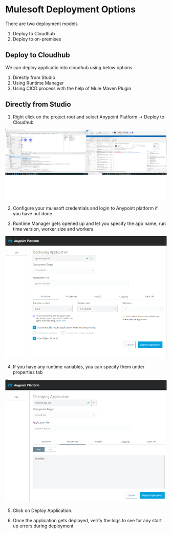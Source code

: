 
# Mulesoft Deployment Options

There are two deployment models 

1. Deploy to Cloudhub
2. Deploy to on-premises


## Deploy to Cloudhub

We can deploy applicatio into cloudhub using below options

1. Directly from Studio
2. Using Runtime Manager
2. Using CICD process with the help of Mule Maven Plugin

## Directly from Studio

1. Right click on the project root and select Anypoint Platform -> Deploy to Cloudhub

![DeploytoCloudhub](https://github.com/Mulesoft-Tutorials/Documents/blob/master/images/Deploy-Step1.png)


2. Configure your mulesoft credentials and login to Anypoint platform if you have not done.

3. Runtime Manager gets opened up and let you specify the app name, run time version, worker size and workers.

![](https://github.com/Mulesoft-Tutorials/Documents/blob/master/images/Deploy-Step2.png)

4. If you have any runtime variables, you can specify them under properties tab

![](https://github.com/Mulesoft-Tutorials/Documents/blob/master/images/Deploy-Step3.png)

5. Click on Deploy Application.

6. Once the application gets deployed, verify the logs to see for any start up errors during deployment
